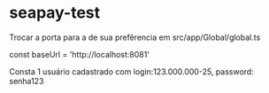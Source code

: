 # seapay-test

Trocar a porta para a de sua prefêrencia em src/app/Global/global.ts

const baseUrl = 'http://localhost:8081'

Consta 1 usuário cadastrado com login:123.000.000-25, password: senha123

